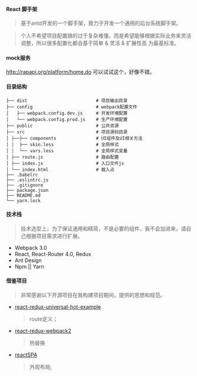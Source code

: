 #### React 脚手架
> 基于antd开发的一个脚手架，致力于开发一个通用的后台系统脚手架。

> 个人不希望项目配置搞的过于复杂难懂，而是希望能够根据实际业务来灵活调整，所以很多配置化都会基于简单 & 灵活 & 扩展性高 为最基标准。

#### mock服务

http://rapapi.org/platform/home.do 可以试试这个，好像不错。


#### 目录结构
``` shell
├── dist                          # 项目输出目录
├── config                        # webpack配置文件
│   ├── webpack.config.dev.js     # 开发环境配置
│   └── webpack.config.prod.js    # 生产环境配置
├── public                        # 公共资源
├── src                           # 项目源码目录
│ ├──├── components               # UI组件及UI相关方法
│ │  ├── skin.less                # 全局样式
│ │  └── vars.less                # 全局样式变量
│ ├── route.js                    # 路由配置
│ ├── index.js                    # 入口文件js
│ └── index.html                  # 载入点
├── .babelrc      
├── .eslintrc.js                
├── .gitignore
├── package.json
├── README.md
└── yarn.lock
```

#### 技术栈
> 技术选型上，为了保证通用和精简，不是必要的组件，我不会加进来，请自己根据项目需求进行扩展。

- Webpack 3.0
- React, React-Router 4.0, Redux
- Ant Design
- Npm || Yarn


#### 借鉴项目

> 非常感谢以下开源项目在我构建项目期间，提供的思想和规范。

* [react-redux-universal-hot-example](https://github.com/erikras/react-redux-universal-hot-example)
  > route定义；

* [react-redux-webpack2](https://github.com/hyy1115/react-redux-webpack2)
  > 热替换

* [reactSPA](https://github.com/MuYunyun/reactSPA)
  > 外观布局;

